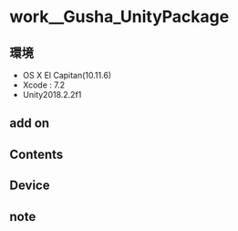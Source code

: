 # work__Gusha_UnityPackage #

## 環境 ##
*	OS X El Capitan(10.11.6)
*	Xcode : 7.2
*	Unity2018.2.2f1

## add on ##
  
## Contents ##


## Device ##


## note ##






